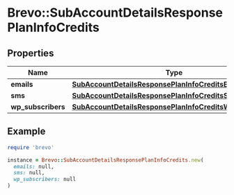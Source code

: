 # Brevo::SubAccountDetailsResponsePlanInfoCredits

## Properties

| Name | Type | Description | Notes |
| ---- | ---- | ----------- | ----- |
| **emails** | [**SubAccountDetailsResponsePlanInfoCreditsEmails**](SubAccountDetailsResponsePlanInfoCreditsEmails.md) |  | [optional] |
| **sms** | [**SubAccountDetailsResponsePlanInfoCreditsSms**](SubAccountDetailsResponsePlanInfoCreditsSms.md) |  | [optional] |
| **wp_subscribers** | [**SubAccountDetailsResponsePlanInfoCreditsWpSubscribers**](SubAccountDetailsResponsePlanInfoCreditsWpSubscribers.md) |  | [optional] |

## Example

```ruby
require 'brevo'

instance = Brevo::SubAccountDetailsResponsePlanInfoCredits.new(
  emails: null,
  sms: null,
  wp_subscribers: null
)
```

